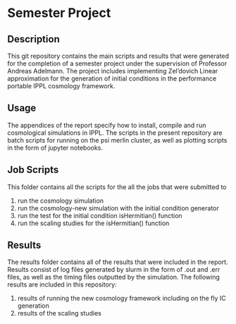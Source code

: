 # Semester Project

## Description
This git repository contains the main scripts and results that were generated for the completion of a semester project under the supervision of Professor Andreas Adelmann. The project includes implementing Zel’dovich Linear approximation for the generation of initial conditions in the performance portable IPPL cosmology framework.

## Usage
The appendices of the report specify how to install, compile and run cosmological simulations in IPPL. The scripts in the present repository are batch scripts for running on the psi merlin cluster, as well as plotting scripts in the form of jupyter notebooks.

## Job Scripts
This folder contains all the scripts for the all the jobs that were submitted to
1) run the cosmology simulation
2) run the cosmology-new simulation with the initial condition generator
3) run the test for the initial condition isHermitian() function
4) run the scaling studies for the isHermitian() function

## Results
The results folder contains all of the results that were included in the report. Results consist of log files generated by slurm in the form of .out and .err files, as well as the timing files outputted by the simulation. The following results are included in this repository:
1) results of running the new cosmology framework including on the fly IC generation
2) results of the scaling studies
